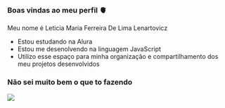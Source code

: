### Boas vindas ao meu perfil 🫀

Meu nome é Leticia Maria Ferreira De Lima Lenartovicz

- Estou estudando na Alura
- Estou me desenolvendo na linguagem JavaScript
- Utilizo esse espaço para minha organização e compartilhamento dos meu projetos desenvolvidos

### Não sei muito bem o que to fazendo 

![](https://media.tenor.com/BWk4_NBCmtgAAAAC/one-piece.gif)

